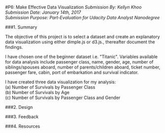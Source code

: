 #P6: Make Effective Data Visualization
*Submission By: Kellyn Khoo*  
*Submission Date: January 14th, 2017*  
*Submission Purpose: Part-Evaluation for Udacity Data Analyst Nanodegree*  

###1. Summary 

The objective of this project is to select a dataset and create an explanatory data visualization using either dimple.js or d3.js., thereafter document the findings.  

I have chosen one of the beginner dataset i.e. "Titanic". Variables available for data analysis include passenger class, name, gender, age, number of siblings/spouses aboard, number of parents/children aboard, ticket number, passenger fare, cabin, port of embarkation and survival indicator.  

I have created three data visualization for my analysis:  
(a) Number of Survivals by Passenger Class  
(b) Number of Survivals by Age  
(c) Number of Survivals by Passenger Class and Gender  

###2. Design

###3. Feedback  

###4. Resources  

  

